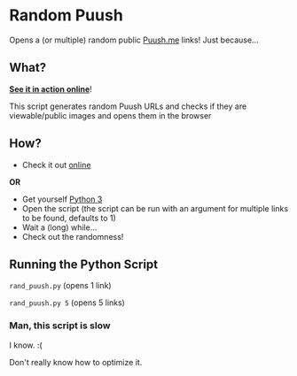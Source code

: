 # Random Puush
Opens a (or multiple) random public [Puush.me](http://puush.me) links!
Just because...

## What?
[**See it in action online**](https://random-puush.herokuapp.com)!

This script generates random Puush URLs and checks if they are viewable/public images and opens them in the browser

## How?
* Check it out [online](https://random-puush.herokuapp.com)

**OR**
* Get yourself [Python 3](https://www.python.org/downloads/)
* Open the script (the script can be run with an argument for multiple links to be found, defaults to 1)
* Wait a (long) while...
* Check out the randomness!

## Running the Python Script
`rand_puush.py` (opens 1 link)

`rand_puush.py 5` (opens 5 links)

### Man, this script is slow
I know. :(

Don't really know how to optimize it.
